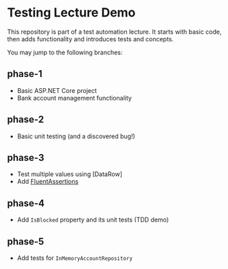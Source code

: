 # Testing Lecture Demo

This repository is part of a test automation lecture. It starts with basic code, then adds functionality and introduces tests and concepts.

You may jump to the following branches:

## phase-1
- Basic ASP.NET Core project
- Bank account management functionality

## phase-2
- Basic unit testing (and a discovered bug!)

## phase-3
- Test multiple values using [DataRow]
- Add [FluentAssertions](https://fluentassertions.com/introduction)

## phase-4
- Add `IsBlocked` property and its unit tests (TDD demo)

## phase-5
- Add tests for `InMemoryAccountRepository`
